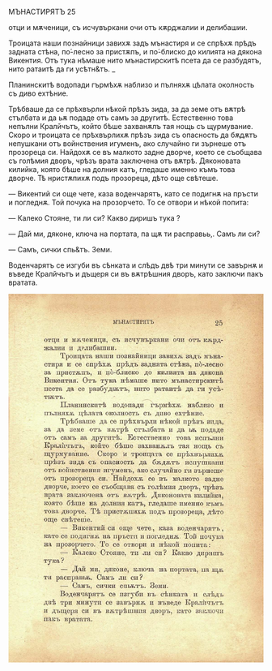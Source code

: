 ﻿МЪНАСТИРЯТЪ	25

отци и мѫченици, съ исчувъркани очи отъ кѫрджалии и делибашии.

Троицата наши познайници завихѫ задъ мънастиря и се спрѣхѫ прѣдъ задната стѣна, по́-лесно за пристѫпъ, и по́-блиско до килията на дякона Викентия. Отъ тука нѣмаше нито мънастирскитѣ псета да се разбудятъ, нито ратаитѣ да ги усѣтн&тъ.	_

Планинскитѣ водопади гърмѣхѫ наблизо и пълняхѫ цѣлата околность съ диво ехтѣние.

Трѣбваше да се прѣхвърли нѣкой прѣзъ зида, за да земе отъ вѫтрѣ стълбата и да ьѫ подаде отъ самъ за другитѣ. Естественно това непълни Кралйчътъ, който бѣше захванѫлъ тая нощь съ щурмувание. Скоро и троицата се прѣхвърлихѫ прѣзъ зида съ опасность да бѫдѫтъ непушкани отъ войнствения игуменъ, ако случайно ги зърнеше отъ прозореца си. Найдохѫ се въ малкото задне дворче, което се съобщава съ голѣмия дворъ, чрѣзъ врата заключена отъ вѫтрѣ. Дяконовата килийка, която бѣше на долния катъ, гледаше именно къмъ това дворче. Тѣ нристѫпихѫ подъ прозореца, дѣто още свѣтеше.

— Викентий си още чете, каза воденчарятъ, като се подигнѫ на пръсти и погледнѫ. Той почука на прозорчето. То се отвори и нѣкой попита:

— Калеко Стояне, ти ли си? Какво диришъ тука ?

— Дай ми, дяконе, ключа на портата, па щѫ ти расправьь,. Самъ ли си?

— Самъ, сички спь&тъ. Земи.

Воденчарятъ се изгуби въ сѣнката и слѣдъ двѣ три минути се завърнѫ и въведе Кралйчътъ и дъщеря си въ вѫтрѣшния дворъ, като заключи пакъ вратата.

![original](../images/036.jpg)


